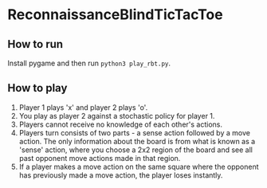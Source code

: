 # ReconnaissanceBlindTicTacToe

## How to run
Install pygame and then run `python3 play_rbt.py`.

## How to play

1. Player 1 plays 'x' and player 2 plays 'o'. 
2. You play as player 2 against a stochastic policy for player 1.
3. Players cannot receive no knowledge of each other's actions. 
4. Players turn consists of two parts - a sense action followed by a move action. The only information about the board is from what is known as a 'sense' action, where you choose a 2x2 region of the board and see all past opponent move actions made in that region.  
6. If a player makes a move action on the same square where the opponent has previously made a move action, the player loses instantly. 

